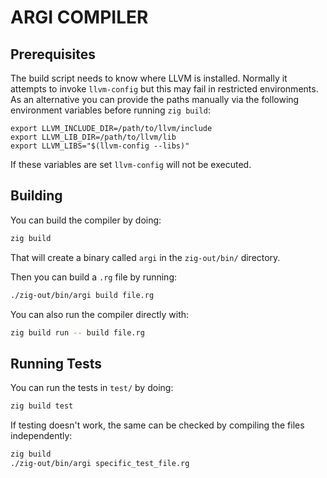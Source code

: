 # ARGI COMPILER

## Prerequisites

The build script needs to know where LLVM is installed. Normally it attempts to
invoke `llvm-config` but this may fail in restricted environments. As an
alternative you can provide the paths manually via the following environment
variables before running `zig build`:

```
export LLVM_INCLUDE_DIR=/path/to/llvm/include
export LLVM_LIB_DIR=/path/to/llvm/lib
export LLVM_LIBS="$(llvm-config --libs)"
```

If these variables are set `llvm-config` will not be executed.

## Building

You can build the compiler by doing:

```bash
zig build
```

That will create a binary called `argi` in the `zig-out/bin/` directory.

Then you can build a `.rg` file by running:

```bash
./zig-out/bin/argi build file.rg
```

You can also run the compiler directly with:

```bash
zig build run -- build file.rg
```

## Running Tests

You can run the tests in `test/` by doing:

```bash
zig build test
```

If testing doesn't work, the same can be checked by compiling the files
independently:

```bash
zig build
./zig-out/bin/argi specific_test_file.rg
```

